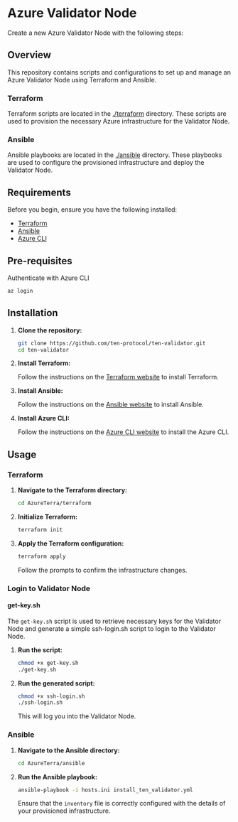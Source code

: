 # Azure Validator Node

Create a new Azure Validator Node with the following steps:

## Overview

This repository contains scripts and configurations to set up and manage an Azure Validator Node using Terraform and Ansible.

### Terraform

Terraform scripts are located in the [./terraform](./terraform) directory. These scripts are used to provision the necessary Azure infrastructure for the Validator Node.

### Ansible

Ansible playbooks are located in the [./ansible](./ansible) directory. These playbooks are used to configure the provisioned infrastructure and deploy the Validator Node.

## Requirements

Before you begin, ensure you have the following installed:

- [Terraform](https://www.terraform.io/downloads.html)
- [Ansible](https://docs.ansible.com/ansible/latest/installation_guide/intro_installation.html)
- [Azure CLI](https://docs.microsoft.com/en-us/cli/azure/install-azure-cli)

## Pre-requisites
Authenticate with Azure CLI
```sh
az login
```

## Installation

1. **Clone the repository:**

    ```sh
    git clone https://github.com/ten-protocol/ten-validator.git
    cd ten-validator
    ```

2. **Install Terraform:**

    Follow the instructions on the [Terraform website](https://www.terraform.io/downloads.html) to install Terraform.

3. **Install Ansible:**

    Follow the instructions on the [Ansible website](https://docs.ansible.com/ansible/latest/installation_guide/intro_installation.html) to install Ansible.

4. **Install Azure CLI:**

    Follow the instructions on the [Azure CLI website](https://docs.microsoft.com/en-us/cli/azure/install-azure-cli) to install the Azure CLI.

## Usage

### Terraform

1. **Navigate to the Terraform directory:**

    ```sh
    cd AzureTerra/terraform
    ```

2. **Initialize Terraform:**

    ```sh
    terraform init
    ```

3. **Apply the Terraform configuration:**

    ```sh
    terraform apply
    ```

    Follow the prompts to confirm the infrastructure changes.

### Login to Validator Node
#### get-key.sh

The `get-key.sh` script is used to retrieve necessary keys for the Validator Node and generate a simple ssh-login.sh script to login to the Validator Node.

1. **Run the script:**

    ```sh
    chmod +x get-key.sh
    ./get-key.sh
    ```

2. **Run the generated script:**

    ```sh
    chmod +x ssh-login.sh
    ./ssh-login.sh
    ```

    This will log you into the Validator Node.

### Ansible

1. **Navigate to the Ansible directory:**

    ```sh
    cd AzureTerra/ansible
    ```

2. **Run the Ansible playbook:**

    ```sh
    ansible-playbook -i hosts.ini install_ten_validator.yml
    ```

    Ensure that the `inventory` file is correctly configured with the details of your provisioned infrastructure.
